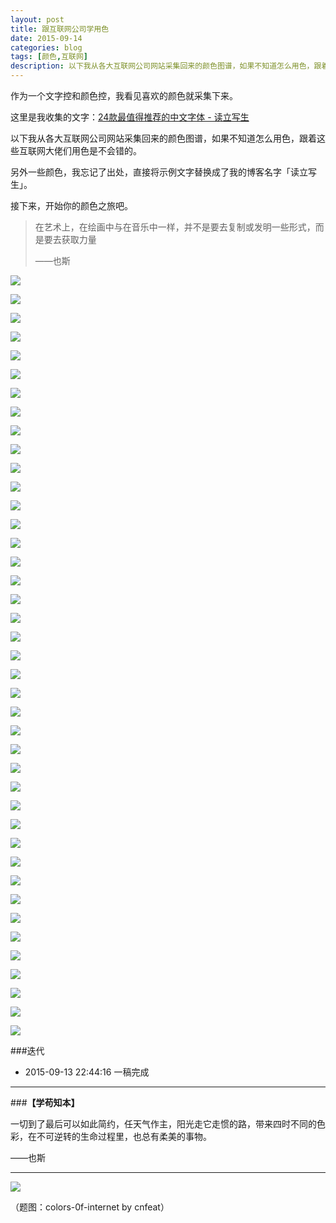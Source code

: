 ```yaml
---
layout: post
title: 跟互联网公司学用色
date: 2015-09-14
categories: blog
tags: [颜色,互联网]
description: 以下我从各大互联网公司网站采集回来的颜色图谱，如果不知道怎么用色，跟着这些互联网大佬们用色是不会错的。
---
```


作为一个文字控和颜色控，我看见喜欢的颜色就采集下来。

这里是我收集的文字：[24款最值得推荐的中文字体 - 读立写生](http://cnfeat.com/blog/2015/05/22/a-24-chinese-fonts/)

以下我从各大互联网公司网站采集回来的颜色图谱，如果不知道怎么用色，跟着这些互联网大佬们用色是不会错的。

另外一些颜色，我忘记了出处，直接将示例文字替换成了我的博客名字「读立写生」。

接下来，开始你的颜色之旅吧。

>在艺术上，在绘画中与在音乐中一样，并不是要去复制或发明一些形式，而是要去获取力量
>
>——也斯

![](http://7d9mjz.com1.z0.glb.clouddn.com/colors-0f-internet.jpg)


![](http://7d9mjz.com1.z0.glb.clouddn.com/colors-0f-internet.001.jpg)

![](http://7d9mjz.com1.z0.glb.clouddn.com/colors-0f-internet.002.jpg)

![](http://7d9mjz.com1.z0.glb.clouddn.com/colors-0f-internet.003.jpg)

![](http://7d9mjz.com1.z0.glb.clouddn.com/colors-0f-internet.004.jpg)

![](http://7d9mjz.com1.z0.glb.clouddn.com/colors-0f-internet.005.jpg)

![](http://7d9mjz.com1.z0.glb.clouddn.com/colors-0f-internet.006.jpg)

![](http://7d9mjz.com1.z0.glb.clouddn.com/colors-0f-internet.007.jpg)

![](http://7d9mjz.com1.z0.glb.clouddn.com/colors-0f-internet.008.jpg)

![](http://7d9mjz.com1.z0.glb.clouddn.com/colors-0f-internet.009.jpg)

![](http://7d9mjz.com1.z0.glb.clouddn.com/colors-0f-internet.010.jpg)

![](http://7d9mjz.com1.z0.glb.clouddn.com/colors-0f-internet.011.jpg)

![](http://7d9mjz.com1.z0.glb.clouddn.com/colors-0f-internet.012.jpg)

![](http://7d9mjz.com1.z0.glb.clouddn.com/colors-0f-internet.013.jpg)

![](http://7d9mjz.com1.z0.glb.clouddn.com/colors-0f-internet.014.jpg)

![](http://7d9mjz.com1.z0.glb.clouddn.com/colors-0f-internet.015.jpg)

![](http://7d9mjz.com1.z0.glb.clouddn.com/colors-0f-internet.016.jpg)

![](http://7d9mjz.com1.z0.glb.clouddn.com/colors-0f-internet.017.jpg)

![](http://7d9mjz.com1.z0.glb.clouddn.com/colors-0f-internet.018.jpg)

![](http://7d9mjz.com1.z0.glb.clouddn.com/colors-0f-internet.019.jpg)

![](http://7d9mjz.com1.z0.glb.clouddn.com/colors-0f-internet.020.jpg)

![](http://7d9mjz.com1.z0.glb.clouddn.com/colors-0f-internet.021.jpg)

![](http://7d9mjz.com1.z0.glb.clouddn.com/colors-0f-internet.022.jpg)

![](http://7d9mjz.com1.z0.glb.clouddn.com/colors-0f-internet.023.jpg)

![](http://7d9mjz.com1.z0.glb.clouddn.com/colors-0f-internet.024.jpg)

![](http://7d9mjz.com1.z0.glb.clouddn.com/colors-0f-internet.025.jpg)

![](http://7d9mjz.com1.z0.glb.clouddn.com/colors-0f-internet.026.jpg)

![](http://7d9mjz.com1.z0.glb.clouddn.com/colors-0f-internet.027.jpg)

![](http://7d9mjz.com1.z0.glb.clouddn.com/colors-0f-internet.028.jpg)

![](http://7d9mjz.com1.z0.glb.clouddn.com/colors-0f-internet.029.jpg)

![](http://7d9mjz.com1.z0.glb.clouddn.com/colors-0f-internet.030.jpg)

![](http://7d9mjz.com1.z0.glb.clouddn.com/colors-0f-internet.031.jpg)

![](http://7d9mjz.com1.z0.glb.clouddn.com/colors-0f-internet.032.jpg)

![](http://7d9mjz.com1.z0.glb.clouddn.com/colors-0f-internet.033.jpg)

![](http://7d9mjz.com1.z0.glb.clouddn.com/colors-0f-internet.034.jpg)

![](http://7d9mjz.com1.z0.glb.clouddn.com/colors-0f-internet.035.jpg)

![](http://7d9mjz.com1.z0.glb.clouddn.com/colors-0f-internet.036.jpg)

![](http://7d9mjz.com1.z0.glb.clouddn.com/colors-0f-internet.037.jpg)

![](http://7d9mjz.com1.z0.glb.clouddn.com/colors-0f-internet.038.jpg)

![](http://7d9mjz.com1.z0.glb.clouddn.com/colors-0f-internet.039.jpg)

![](http://7d9mjz.com1.z0.glb.clouddn.com/colors-0f-internet.041.jpg)

###迭代


- 2015-09-13 22:44:16 一稿完成

---

###**【学苟知本】**


一切到了最后可以如此简约，任天气作主，阳光走它走惯的路，带来四时不同的色彩，在不可逆转的生命过程里，也总有柔美的事物。

——也斯



----




![](http://7d9mjz.com1.z0.glb.clouddn.com/20150913-220033.jpg)


（题图：colors-0f-internet by cnfeat）


